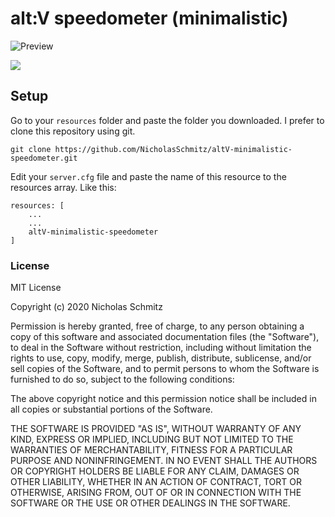 # alt:V speedometer (minimalistic)

![Preview](https://github.com/NicholasSchmitz/altV-minimalistic-speedometer/blob/master/minimalistic-speedometer.jpg)

[![](http://img.youtube.com/vi/VtZox-TIyvk/0.jpg)](http://www.youtube.com/watch?v=VtZox-TIyvk "Preview")

## Setup
Go to your `resources` folder and paste the folder you downloaded. I prefer to clone this repository using git.
```
git clone https://github.com/NicholasSchmitz/altV-minimalistic-speedometer.git
```

Edit your `server.cfg` file and paste the name of this resource to the resources array. Like this:
```
resources: [
    ...
    ...
    altV-minimalistic-speedometer
]
```

### License
MIT License

Copyright (c) 2020 Nicholas Schmitz

Permission is hereby granted, free of charge, to any person obtaining a copy
of this software and associated documentation files (the "Software"), to deal
in the Software without restriction, including without limitation the rights
to use, copy, modify, merge, publish, distribute, sublicense, and/or sell
copies of the Software, and to permit persons to whom the Software is
furnished to do so, subject to the following conditions:

The above copyright notice and this permission notice shall be included in all
copies or substantial portions of the Software.

THE SOFTWARE IS PROVIDED "AS IS", WITHOUT WARRANTY OF ANY KIND, EXPRESS OR
IMPLIED, INCLUDING BUT NOT LIMITED TO THE WARRANTIES OF MERCHANTABILITY,
FITNESS FOR A PARTICULAR PURPOSE AND NONINFRINGEMENT. IN NO EVENT SHALL THE
AUTHORS OR COPYRIGHT HOLDERS BE LIABLE FOR ANY CLAIM, DAMAGES OR OTHER
LIABILITY, WHETHER IN AN ACTION OF CONTRACT, TORT OR OTHERWISE, ARISING FROM,
OUT OF OR IN CONNECTION WITH THE SOFTWARE OR THE USE OR OTHER DEALINGS IN THE
SOFTWARE.